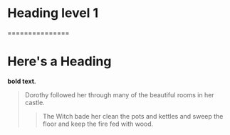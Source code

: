 # Heading level 1

===============	

# Here's a Heading


**bold text**.


> Dorothy followed her through many of the beautiful rooms in her castle.
>
>> The Witch bade her clean the pots and kettles and sweep the floor and keep the fire fed with wood.
